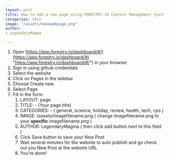 ```yaml
---
layout: post
title: How to add a new page using FORESTRY.IO Content Management System-(copy)
categories: tech
image: "/assets/makewebpage.png"
author:
- LegendaryMagma

---
```

1. Open [https://app.forestry.io/dashboard/#/](https://app.forestry.io/dashboard/#/ "https://app.forestry.io/dashboard/#/")  in your browser
2. Sign in using github credentials
3. Select the website
4. Click on Pages in the sidebar
5. Choose Create new
6. Select Page
7. Fill in the form:
   1. LAYOUT: page
   2. TITLE: - (Your page title)
   3. CATEGORIES: - ( general, science, holiday, review, health, tech, cps )
   4. IMAGE: /assets/imagefilename.png ( change imagefilename.png to your **specific** imagefilename.png  )
   5. AUTHOR: LegendaryMagma ( then click add button next to this field )
   6. Click Save button to save your New Post
   7. Wait  several minutes for the website to auto publish and go check out you New Post at the website URL.
   8. You're done!